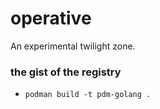 # operative

An experimental twilight zone.

### the gist of the registry

* `podman build -t pdm-golang .`

